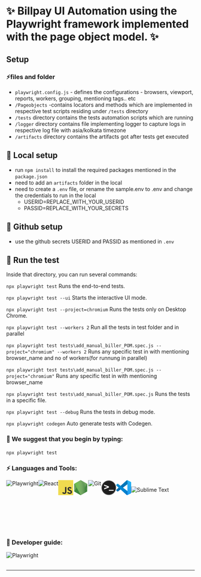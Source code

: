 # ✨ Billpay UI Automation using the Playwright framework implemented with the page object model. ✨

## Setup

### ⚡️files and folder

- `playwright.config.js` - defines the configurations - browsers, viewport, reports, workers, grouping, mentioning tags.. etc
- `/Pageobjects` -contains locators and methods which are implemented in respective test scripts residing under `/tests` directory
- `/tests` directory contains the tests automation scripts which are running
- `/logger` directory contains file implementing logger to capture logs in respective log file with asia/kolkata timezone
- `/artifacts` directory contains the artifacts got after tests get executed

## 🥅 Local setup

- run `npm install` to install the required packages mentioned in the `package.json`
- need to add an `artifacts` folder in the local
- need to create a `.env` file, or rename the sample.env to .env and change the credentials to run in the local
  - USERID=REPLACE_WITH_YOUR_USERID
  - PASSID=REPLACE_WITH_YOUR_SECRETS

## 🔭 Github setup
- use the github secrets USERID and PASSID as mentioned in `.env`

## 🚀 Run the test

Inside that directory, you can run several commands:

`npx playwright test`
Runs the end-to-end tests.

`npx playwright test --ui`
Starts the interactive UI mode.

`npx playwright test --project=chromium`
Runs the tests only on Desktop Chrome.

`npx playwright test --workers 2`
Run all the tests in test folder and in parallel

`npx playwright test tests\add_manual_biller_POM.spec.js --project="chromium" --workers 2`
Runs any specific test in with mentioning browser_name and no of workers(for runnung in parallel)

`npx playwright test tests\add_manual_biller_POM.spec.js --project="chromium"`
Runs any specific test in with mentioning browser_name

`npx playwright test tests\add_manual_biller_POM.spec.js`
Runs the tests in a specific file.

`npx playwright test --debug`
Runs the tests in debug mode.

`npx playwright codegen`
Auto generate tests with Codegen.

### 🌱 We suggest that you begin by typing:

`npx playwright test`

### ⚡ Languages and Tools:

[<img align="left" title="Playwright" alt="Playwright" src="https://gitnet.fr/deblan/playwright/raw/commit/811d02dbe872a9637abb289f23e1afbe06ecab5e/packages/playwright-core/src/web/traceViewer/static/icon-192x192.png" alt="home"  height="40" />][playwright]
&nbsp;&nbsp;
[<img align="left" title="React" alt="React" height="40" src="https://cdn.iconscout.com/icon/free/png-512/react-3-1175109.png" />][webdevplaylist]
&nbsp;&nbsp;
[<img align="left" title="JavaScript" alt="JavaScript" height="40" src="https://raw.githubusercontent.com/github/explore/80688e429a7d4ef2fca1e82350fe8e3517d3494d/topics/javascript/javascript.png" />][webdevplaylist]
&nbsp;&nbsp;
[<img align="left" title="Node.js" alt="Node.js" height="40" src="https://raw.githubusercontent.com/github/explore/80688e429a7d4ef2fca1e82350fe8e3517d3494d/topics/nodejs/nodejs.png" />][webdevplaylist]
&nbsp;&nbsp;
[<img align="left" title="Git" alt="Git" height="40" src="https://cdn.iconscout.com/icon/free/png-512/git-16-1175195.png" />][github]
&nbsp;&nbsp;
[<img align="left" title="Terminal" alt="Terminal" height="40" src="https://raw.githubusercontent.com/github/explore/80688e429a7d4ef2fca1e82350fe8e3517d3494d/topics/terminal/terminal.png" />][webdevplaylist]
&nbsp;&nbsp;
[<img align="left" title="Visual Studio Code" alt="Visual Studio Code" height="40" src="https://raw.githubusercontent.com/github/explore/80688e429a7d4ef2fca1e82350fe8e3517d3494d/topics/visual-studio-code/visual-studio-code.png" />][webdevplaylist]
&nbsp;&nbsp;
[<img align="left" title="Sublime text" alt="Sublime Text" height="40" src="https://cdn.iconscout.com/icon/free/png-256/sublime-text-3521747-2945191.png" />][webdevplaylist]

<br />
<br />  
<br />
<br />
<br />
<br />

### 🌱 Developer guide:

[<img align="left" title="Playwright" alt="Playwright" height="40" src="https://cdn.iconscout.com/icon/free/png-256/medium-logo-3610097-3014862.png" />][playwright]

<br />
<br />

---

[github]: https://github.com/nishithpadhbillgo/Playwright_demo/
[playwright]: https://playwright.dev/docs/intro
[webdevplaylist]: https://github.com/nishithpadhbillgo/Playwright_demo/
